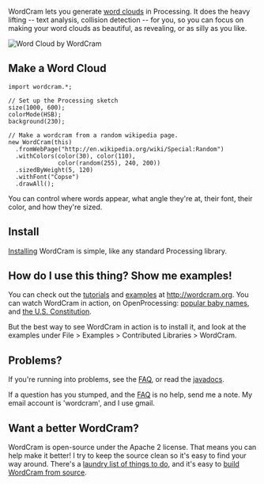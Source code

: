 WordCram lets you generate [word
clouds](http://images.google.com/images?q=word+cloud) in Processing.
It does the heavy lifting -- text analysis, collision detection -- for
you, so you can focus on making your word clouds as beautiful, as
revealing, or as silly as you like.

![Word Cloud by
WordCram](https://github.com/danbernier/WordCram/raw/master/wordcram.png)

## Make a Word Cloud

    import wordcram.*;

    // Set up the Processing sketch
    size(1000, 600);
    colorMode(HSB);
    background(230);

    // Make a wordcram from a random wikipedia page.
    new WordCram(this)
      .fromWebPage("http://en.wikipedia.org/wiki/Special:Random")
      .withColors(color(30), color(110),
                  color(random(255), 240, 200))
      .sizedByWeight(5, 120)
      .withFont("Copse")
      .drawAll();

You can control where words appear, what angle they're at, their font,
their color, and how they're sized.

## Install

[Installing](https://github.com/danbernier/WordCram/wiki/Install)
WordCram is simple, like any standard Processing library.

## How do I use this thing? Show me examples!

You can check out the
[tutorials](http://wordcram.org/category/tutorial/) and
[examples](http://wordcram.org/category/examples/) at
http://wordcram.org. You can watch WordCram in action, on
OpenProcessing: [popular baby
names](http://openprocessing.org/visuals/?visualID=12562), and [the
U.S. Constitution](http://openprocessing.org/visuals/?visualID=12413).

But the best way to see WordCram in action is to install it, and look
at the examples under File > Examples > Contributed Libraries > WordCram.

## Problems?

If you're running into problems, see the
[FAQ](https://github.com/danbernier/WordCram/wiki/FAQ), or read the
[javadocs](http://danbernier.github.com/WordCram/javadoc/).

If a question has you stumped, and the
[FAQ](https://github.com/danbernier/WordCram/wiki/FAQ) is no help,
send me a note. My email account is 'wordcram', and I use gmail.

## Want a better WordCram?

WordCram is open-source under the Apache 2 license. That means you can
help make it better! I try to keep the source clean so it's easy to
find your way around. There's a [laundry list of things to
do](https://github.com/danbernier/WordCram/wiki/ToDos), and it's easy to
[build WordCram from
source](https://github.com/danbernier/WordCram/wiki/Build).
